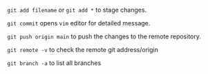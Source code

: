 ```git add filename``` or ```git add *``` to stage changes. 

```git commit``` opens ```vim``` editor for detailed message. 

```git push origin main``` to push the changes to the remote repository. 

```git remote -v``` to check the remote git address/origin

```git branch -a``` to list all branches
